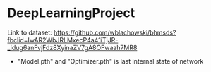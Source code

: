 # DeepLearningProject
Link to dataset: https://github.com/wblachowski/bhmsds?fbclid=IwAR2WbJRLMxecP4a41iTjJR-_idug6anFvjFdz8XyinaZV7gA8OFwaah7MR8


- "Model.pth" and "Optimizer.pth" is last internal state of network 
